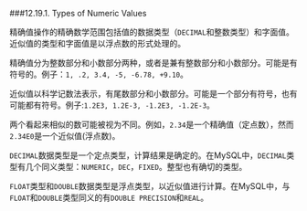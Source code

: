 ###12.19.1. Types of Numeric Values

精确值操作的精确数学范围包括值的数据类型（`DECIMAL`和整数类型）和字面值。近似值的类型和字面值是以浮点数的形式处理的。

精确值分为整数部分和小数部分两种，或者是兼有整数部分和小数部分。可能是有符号的。例子：`1, .2, 3.4, -5, -6.78, +9.10`。

近似值以科学记数法表示，有尾数部分和小数部分。可能是一个部分有符号，也有可能都有符号。例子:`1.2E3, 1.2E-3, -1.2E3, -1.2E-3`。

两个看起来相似的数可能被视为不同。例如，`2.34`是一个精确值（定点数），然而`2.34E0`是一个近似值(浮点数)。

`DECIMAL`数据类型是一个定点类型，计算结果是确定的。在MySQL中，`DECIMAL`类型有几个同义类型：`NUMERIC`，`DEC`，`FIXED`。整型也有确切的类型。

`FLOAT`类型和`DOUBLE`数据类型是浮点类型，以近似值进行计算。在MySQL中，与`FLOAT`和`DOUBLE`类型同义的有`DOUBLE PRECISION`和`REAL`。
